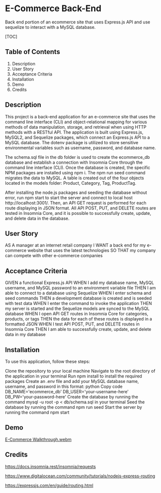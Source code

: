 # E-Commerce Back-End
Back end portion of an ecommerce site that uses Express.js API and use sequelize to interact with a MySQL database.

[TOC]
## Table of Contents

1. Description
2. User Story
3. Acceptance Criteria
4. Installation
5. Demo
6. Credits

## Description

This project is a back-end application for an e-commerce site that uses the command line interface (CLI) and object-relational mapping for various methods of data manipulation, storage, and retrieval when using HTTP methods with a RESTful API. The application is built using Express.js, MySQL2, and Sequelize packages, which connect an Express.js API to a MySQL database. The dotenv package is utilized to store sensitive environmental variables such as username, password, and database name.

The schema.sql file in the db folder is used to create the ecommerce_db database and establish a connection with Insomnia Core through the command line interface (CLI). Once the database is created, the specific NPM packages are installed using npm i. The npm run seed command migrates the data to MySQL. A table is created out of the four objects located in the models folder: Product, Category, Tag, ProductTag.

After installing the node.js packages and seeding the database without error, run npm start to start the server and connect to local host http://localhost:3001/. Then, an API GET request is performed for each route displaying in JSON format. All API POST, PUT, and DELETE routes are tested in Insomnia Core, and it is possible to successfully create, update, and delete data in the database.


## User Story

AS A manager at an internet retail company
I WANT a back end for my e-commerce website that uses the latest technologies
SO THAT my company can compete with other e-commerce companies


## Acceptance Criteria

GIVEN a functional Express.js API
WHEN I add my database name, MySQL username, and MySQL password to an environment variable file
THEN I am able to connect to a database using Sequelize
WHEN I enter schema and seed commands
THEN a development database is created and is seeded with test data
WHEN I enter the command to invoke the application
THEN my server is started and the Sequelize models are synced to the MySQL database
WHEN I open API GET routes in Insomnia Core for categories, products, or tags
THEN the data for each of these routes is displayed in a formatted JSON
WHEN I test API POST, PUT, and DELETE routes in Insomnia Core
THEN I am able to successfully create, update, and delete data in my database


## Installation

To use this application, follow these steps:

Clone the repository to your local machine
Navigate to the root directory of the application in your terminal
Run npm install to install the required packages
Create an .env file and add your MySQL database name, username, and password in this format:
python
Copy code
DB_NAME='ecommerce_db'
DB_USER='your-username-here'
DB_PW='your-password-here'
Create the database by running the command mysql -u root -p < db/schema.sql in your terminal
Seed the database by running the command npm run seed
Start the server by running the command npm start


## Demo

[E-Commerce Walkthrough.webm](https://user-images.githubusercontent.com/106099150/226149096-284a0723-5a35-4530-b334-6178a815d4d2.webm)






## Credits

https://docs.insomnia.rest/insomnia/requests

https://www.digitalocean.com/community/tutorials/nodejs-express-routing

https://expressjs.com/en/guide/routing.html


